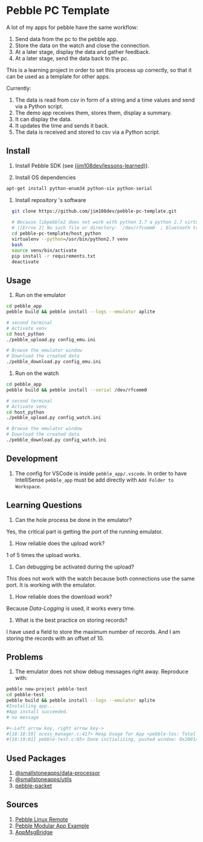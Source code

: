 # Pebble PC Template

A lot of my apps for pebble have the same workflow:

1. Send data from the pc to the pebble app.
1. Store the data on the watch and close the connection.
1. At a later stage, display the data and gather feedback.
1. At a later stage, send the data back to the pc.

This is a learning project in order to set this process up correctly, so that it can be used as a template for other apps.

Currently:

1. The data is read from csv in form of a string and a time values and send via a Python script.
1. The demo app receives them, stores them, display a summary.
1. It can display the data.
1. It updates the time and sends it back.
1. The data is received and stored to csv via a Python script.

## Install

1. Install Pebble SDK (see [(jim108dev/lessons-learned)](https://github.com/jim108dev/lessons-learned/blob/main/LL-PEBBLE.md)).

1. Install OS dependencies

  ```sh
  apt-get install python-enum34 python-six python-serial
  ```
  
1. Install repository 's software

  ```sh
    git clone https://github.com/jim108dev/pebble-pc-template.git
    
    # Because libpebble2 does not work with python 3.7 a python 2.7 virtual environment is created.
    # ([Errno 2] No such file or directory: '/dev/rfcomm0  ; bluetooth transport')
    cd pebble-pc-template/host_python
    virtualenv --python=/usr/bin/python2.7 venv
    bash
    source venv/bin/activate
    pip install -r requirements.txt
    deactivate
  ```

## Usage

1. Run on the emulator

  ```sh
  cd pebble_app
  pebble build && pebble install --logs --emulator aplite

  # second terminal
  # Activate venv
  cd host_python
  ./pebble_upload.py config_emu.ini

  # Browse the emulator window
  # Download the created data
  ./pebble_download.py config_emu.ini
  ```

1. Run on the watch

  ```sh
  cd pebble_app
  pebble build && pebble install --serial /dev/rfcomm0

  # second terminal
  # Activate venv
  cd host_python
  ./pebble_upload.py config_watch.ini

  # Browse the emulator window
  # Download the created data
  ./pebble_download.py config_watch.ini
  ```

## Development

1. The config for VSCode is inside `pebble_app/.vscode`. In order to have IntelliSense `pebble_app` must be add directly with `Add Folder to Workspace`.

## Learning Questions

1. Can the hole process be done in the emulator?

  Yes, the critical part is getting the port of the running emulator.

1. How reliable does the upload work?

  1 of 5 times the upload works.

1. Can debugging be activated during the upload?

This does not work with the watch because both connections use the same port. It is working with the emulator.

1. How reliable does the download work?

Because *Data-Logging* is used, it works every time.

1. What is the best practice on storing records?

  I have used a field to store the maximum number of records. And I am storing the records with an offset of 10.

## Problems

1. The emulator does not show debug messages right away. Reproduce with:

  ```sh
  pebble new-project pebble-test
  cd pebble-test
  pebble build && pebble install --logs --emulator aplite
  #Installing app...
  #App install succeeded.
  # no message

  #<-Left arrow key, right arrow key->
  #[18:18:59] ocess_manager.c:417> Heap Usage for App <pebble-tes: Total Size <23044B> Used <340B> Still allocated <24B>
  #[18:19:01] pebble-test.c:65> Done initializing, pushed window: 0x2001a618
  ```

## Used Packages

1. [@smallstoneapps/data-processor](https://github.com/smallstoneapps/data-processor)
1. [@smallstoneapps/utils](https://github.com/smallstoneapps/utils)
1. [pebble-packet](https://github.com/C-D-Lewis/pebble-packet)

## Sources

1. [Pebble Linux Remote](https://github.com/susundberg/pebble-linux-remote)
1. [Pebble Modular App Example](https://github.com/pebble-examples/modular-app-example/)
1. [AppMsgBridge](https://github.com/finebyte/AppMsgBridge)

